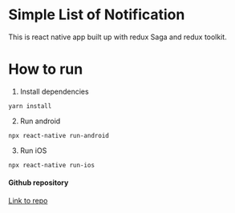 # Simple List of Notification

This is react native app built up with redux Saga and redux toolkit.

# How to run

1. Install dependencies

```
yarn install
```

2. Run android

```
npx react-native run-android
```

3. Run iOS

```
npx react-native run-ios
```

#### Github repository

[Link to repo](https://github.com/yeyint-koko/redux-saga-app)
